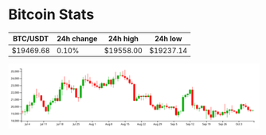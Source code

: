 # Bitcoin Stats

BTC/USDT|24h change|24h high|24h low|
|---|---|---|---|
|$19469.68|0.10%|$19558.00|$19237.14|

<img src="./chart.svg">
